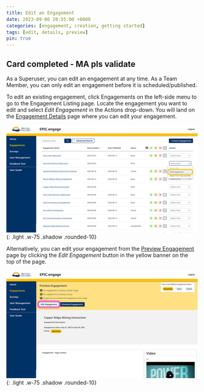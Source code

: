 ```yaml
---
title: Edit an Engagement
date: 2023-09-06 20:55:00 +0800
categories: [engagement, creation, getting started]
tags: [edit, details, preview]
pin: true
---
```


## Card completed - MA pls validate

As a Superuser, you can edit an engagement at any time. As a Team Member, you can only edit an engagement before it is scheduled/published. 

To edit an existing engagement, click Engagements on the left-side menu to go to the Engagement Listing page. Locate the engagement you want to edit and select *Edit Engagement* in the Actions drop-down. You will land on the [Engagement Details](/met-guide/posts/engagement-details/) page where you can edit your engagement. 

![Edit engagement dropdown](/assets/UserGuideImages/Images/edit-an-engagement/edit-an-engagement-image-of-the-engagement-listing-drop-down-with-edit-engagement.png){: .light .w-75 .shadow .rounded-10}  

Alternatively, you can edit your engagement from the [Preview Engagement](/met-guide/posts/preview-engagement/)  page by clicking the *Edit Engagement* button in the yellow banner on the top of the page. 

![Preview screen](/assets/UserGuideImages/Images/edit-an-engagement/edit-an-engagement-image-of-the-engagement-preview-screen-with-edit-button.png){: .light .w-75 .shadow .rounded-10}  
